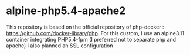 # alpine-php5.4-apache2
This repository is based on the official repository of php-docker : https://github.com/docker-library/php.
For this custom, I use an alpine3.11 container integrating PHP5.4-fpm (I preferred not to separate php and apache)
I also planned an SSL configuration
